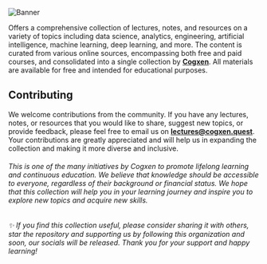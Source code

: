 ![Banner](https://github.com/cogxen/.github/raw/main/assets/banner.png)

Offers a comprehensive collection of lectures, notes, and resources on a variety of topics including data science, analytics, engineering, artificial intelligence, machine learning, deep learning, and more. The content is curated from various online sources, encompassing both free and paid courses, and consolidated into a single collection by **[Cogxen](http://cogxen.quest)**. All materials are available for free and intended for educational purposes.

## Contributing

We welcome contributions from the community. If you have any lectures, notes, or resources that you would like to share, suggest new topics, or provide feedback, please feel free to email us on **[lectures@cogxen.quest](mailto:lectures@cogxen.quest)**. Your contributions are greatly appreciated and will help us in expanding the collection and making it more diverse and inclusive.

###### This is one of the many initiatives by Cogxen to promote lifelong learning and continuous education. We believe that knowledge should be accessible to everyone, regardless of their background or financial status. We hope that this collection will help you in your learning journey and inspire you to explore new topics and acquire new skills.

###### ✨ If you find this collection useful, please consider sharing it with others, star the repository and supporting us by following this organization and soon, our socials will be released. Thank you for your support and happy learning!
